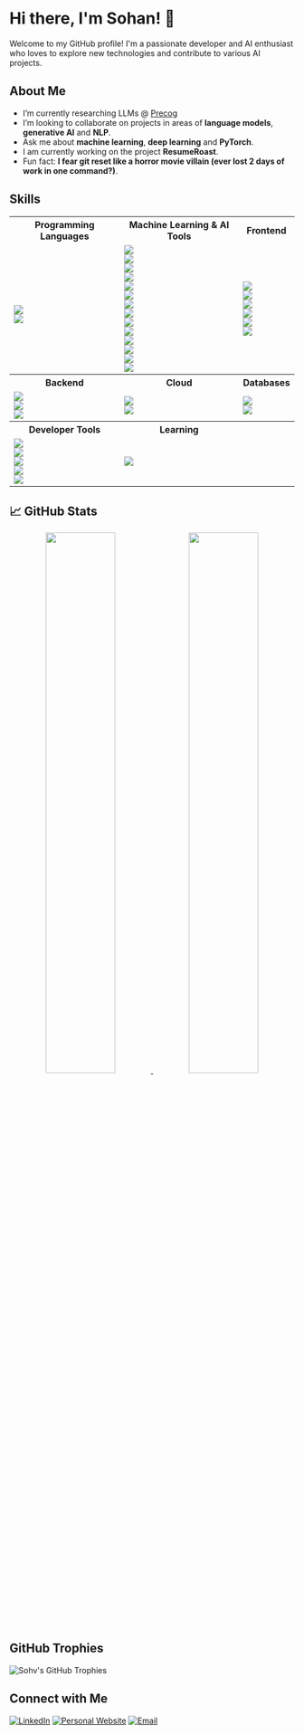 # Hi there, I'm Sohan! 👋

Welcome to my GitHub profile! I'm a passionate developer and AI enthusiast who loves to explore new technologies and contribute to various AI projects.

## About Me

- I’m currently researching LLMs @ [Precog](https://github.com/precog-iiith)
- I’m looking to collaborate on projects in areas of **language models**, **generative AI** and **NLP**.
- Ask me about **machine learning**, **deep learning** and **PyTorch**.
- I am currently working on the project **ResumeRoast**.
- Fun fact: **I fear git reset like a horror movie villain (ever lost 2 days of work in one command?)**.

## Skills

<table>
  <tr>
    <th>Programming Languages</th>
    <th>Machine Learning & AI Tools</th>
    <th>Frontend</th>
  </tr>
  <tr>
    <td>
      <br>
      <img src="https://img.shields.io/badge/python-3670A0?style=for-the-badge&logo=python&logoColor=ffdd54"><br>
      <img src="https://img.shields.io/badge/sql-4479A1?style=for-the-badge&logo=mysql&logoColor=white">
    </td>
    <td>
      <img src="https://img.shields.io/badge/Pandas-150458?style=for-the-badge&logo=pandas&logoColor=white"><br>
      <img src="https://img.shields.io/badge/NumPy-013243?style=for-the-badge&logo=numpy&logoColor=white"><br>
      <img src="https://img.shields.io/badge/Matplotlib-11557c?style=for-the-badge&logo=plotly&logoColor=white"><br>
      <img src="https://img.shields.io/badge/scikit--learn-F7931E?style=for-the-badge&logo=scikit-learn&logoColor=white"><br>
      <img src="https://img.shields.io/badge/HuggingFace-FFD21F?style=for-the-badge&logo=huggingface&logoColor=black"><br>
      <img src="https://img.shields.io/badge/OpenAI-412991?style=for-the-badge&logo=openai&logoColor=white"><br>
      <img src="https://img.shields.io/badge/LangChain-000000?style=for-the-badge&logo=langchain&logoColor=white"><br>
      <img src="https://img.shields.io/badge/LlamaIndex-4D4DFF?style=for-the-badge"><br>
      <img src="https://img.shields.io/badge/Ollama-333333?style=for-the-badge"><br>
      <img src="https://img.shields.io/badge/spaCy-09A3D5?style=for-the-badge"><br>
      <img src="https://img.shields.io/badge/NLTK-009E73?style=for-the-badge"><br>
      <img src="https://img.shields.io/badge/OpenCV-5C3EE8?style=for-the-badge&logo=opencv&logoColor=white"><br>
      <img src="https://img.shields.io/badge/Regex-FF6F61?style=for-the-badge"><br>
      <img src="https://img.shields.io/badge/Gymnasium-FFB000?style=for-the-badge">
    </td>
    <td>
      <img src="https://img.shields.io/badge/HTML5-E34F26?style=for-the-badge&logo=html5&logoColor=white"><br>
      <img src="https://img.shields.io/badge/CSS3-1572B6?style=for-the-badge&logo=css3&logoColor=white"><br>
      <img src="https://img.shields.io/badge/Tailwind-06B6D4?style=for-the-badge&logo=tailwindcss&logoColor=white"><br>
      <img src="https://img.shields.io/badge/TypeScript-3178C6?style=for-the-badge&logo=typescript&logoColor=white"><br>
      <img src="https://img.shields.io/badge/React-61DAFB?style=for-the-badge&logo=react&logoColor=black"><br>
      <img src="https://img.shields.io/badge/Next.js-000000?style=for-the-badge&logo=next.js&logoColor=white">
    </td>
  </tr>

  <tr>
    <th>Backend</th>
    <th>Cloud</th>
    <th>Databases</th>
  </tr>
  <tr>
    <td>
      <img src="https://img.shields.io/badge/Flask-000000?style=for-the-badge&logo=flask&logoColor=white"><br>
      <img src="https://img.shields.io/badge/FastAPI-005571?style=for-the-badge&logo=fastapi"><br>
      <img src="https://img.shields.io/badge/Pytest-0A9EDC?style=for-the-badge">
    </td>
    <td>
      <img src="https://img.shields.io/badge/AWS-FF9900?style=for-the-badge&logo=amazon-aws&logoColor=white"><br>
      <img src="https://img.shields.io/badge/Azure-0078D4?style=for-the-badge&logo=microsoft-azure&logoColor=white">
    </td>
    <td>
      <img src="https://img.shields.io/badge/MySQL-4479A1.svg?style=for-the-badge&logo=mysql&logoColor=white"><br>
      <img src="https://img.shields.io/badge/SQLite-07405e.svg?style=for-the-badge&logo=sqlite&logoColor=white">
    </td>
  </tr>

  <tr>
    <th>Developer Tools</th>
    <th>Learning</th>
    <th></th>
  </tr>
  <tr>
    <td>
      <img src="https://img.shields.io/badge/Git-F05032?style=for-the-badge&logo=git&logoColor=white"><br>
      <img src="https://img.shields.io/badge/Bash-4EAA25?style=for-the-badge&logo=gnubash&logoColor=white"><br>
      <img src="https://img.shields.io/badge/Docker-2496ED?style=for-the-badge&logo=docker&logoColor=white"><br>
      <img src="https://img.shields.io/badge/VS%20Code-007ACC?style=for-the-badge&logo=visual-studio-code&logoColor=white"><br>
      <img src="https://img.shields.io/badge/Jupyter-F37626?style=for-the-badge&logo=Jupyter&logoColor=white">
    </td>
    <td>
      <img src="https://img.shields.io/badge/c++-00599C?style=for-the-badge&logo=c%2B%2B&logoColor=white">
    </td>
    <td></td>
  </tr>
</table>


## 📈 GitHub Stats

<p align="center">
  <a href="https://sohv.github.io/">
    <img width="49.5%" src="https://github-readme-stats.vercel.app/api?username=sohv&show_icons=true&theme=dark&hide_border=true&icon_color=f28a00" />
    <img width="49.5%" src="https://nirzak-streak-stats.vercel.app?user=sohv&theme=dark&hide_border=true" />
  </a>
</p>

## GitHub Trophies

![Sohv's GitHub Trophies](https://github-profile-trophy.vercel.app/?username=sohv&theme=monokai)

## Connect with Me

[![LinkedIn](https://img.shields.io/badge/-LinkedIn-0077B5?style=flat&logo=LinkedIn&logoColor=white)](https://www.linkedin.com/in/sohan-venkatesh/)
[![Personal Website](https://img.shields.io/badge/-Personal%20Website-FFA500?style=flat&logo=superuser&logoColor=white)](https://sohv.github.io/)
[![Email](https://img.shields.io/badge/-Email-D14836?style=flat&logo=Gmail&logoColor=white)](mailto:soh.venkatesh@gmail.com)

<!--
## 📝 Recent Blog Posts
- [How to Get Started with Python](https://yourblog.com/python-getting-started)
- [Understanding JavaScript Closures](https://yourblog.com/js-closures)
- [CSS Grid vs Flexbox: Which One Should You Use?](https://yourblog.com/css-grid-vs-flexbox)
-->

<!--
## 📊 Weekly Development Breakdown

```text
Python       15 hrs 45 mins ██████████████░░░░░░░░░░░░░   60.00 %
SQL          5 hrs 30 mins  █████░░░░░░░░░░░░░░░░░░░░░░   21.00 %
TensorFlow   2 hrs 45 mins  ██░░░░░░░░░░░░░░░░░░░░░░░░░   10.00 %
Other        2 hrs 00 mins  █░░░░░░░░░░░░░░░░░░░░░░░░░░   09.00 %
-->
